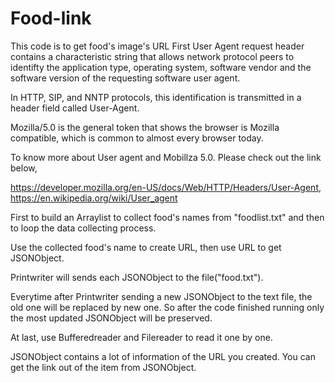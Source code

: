 # Food-link

This code is to get food's image's URL
First User Agent request header contains a characteristic string that allows network protocol peers to identifty the application type, operating system, software vendor and the software version of the requesting software user agent.

In HTTP, SIP, and NNTP protocols, this identification is transmitted in a header field called User-Agent.

Mozilla/5.0 is the general token that shows the browser is Mozilla compatible, which is common to almost every browser today.

To know more about User agent and Mobillza 5.0. Please check out the link below,

https://developer.mozilla.org/en-US/docs/Web/HTTP/Headers/User-Agent, https://en.wikipedia.org/wiki/User_agent



First to build an Arraylist to collect food's names from "foodlist.txt" and then to loop the data collecting process.

Use the collected food's name to create URL, then use URL to get JSONObject.

Printwriter will sends each JSONObject to the file("food.txt").

Everytime after Printwriter sending a new JSONObject to the text file, the old one will be replaced by new one. So after the code finished running only the most updated JSONObject will be preserved.

At last, use Bufferedreader and Filereader to read it one by one. 

JSONObject contains a lot of information of the URL you created. You can get the link out of the item from JSONObject.